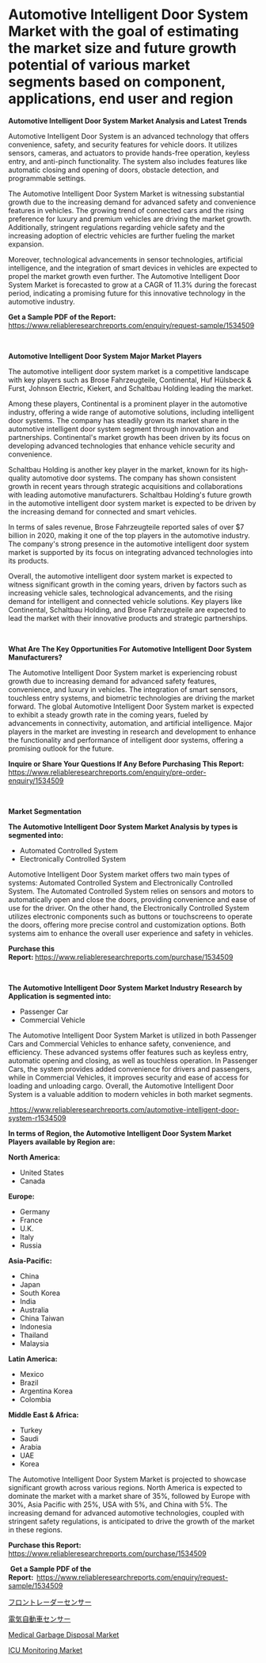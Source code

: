 <p><h1>Automotive Intelligent Door System Market with the goal of estimating the market size and future growth potential of various market segments based on component, applications, end user and region</h1></p><p><strong>Automotive Intelligent Door System Market Analysis and Latest Trends</strong></p>
<p><p>Automotive Intelligent Door System is an advanced technology that offers convenience, safety, and security features for vehicle doors. It utilizes sensors, cameras, and actuators to provide hands-free operation, keyless entry, and anti-pinch functionality. The system also includes features like automatic closing and opening of doors, obstacle detection, and programmable settings.</p><p>The Automotive Intelligent Door System Market is witnessing substantial growth due to the increasing demand for advanced safety and convenience features in vehicles. The growing trend of connected cars and the rising preference for luxury and premium vehicles are driving the market growth. Additionally, stringent regulations regarding vehicle safety and the increasing adoption of electric vehicles are further fueling the market expansion.</p><p>Moreover, technological advancements in sensor technologies, artificial intelligence, and the integration of smart devices in vehicles are expected to propel the market growth even further. The Automotive Intelligent Door System Market is forecasted to grow at a CAGR of 11.3% during the forecast period, indicating a promising future for this innovative technology in the automotive industry.</p></p>
<p><strong>Get a Sample PDF of the Report:&nbsp;</strong> <a href="https://www.reliableresearchreports.com/enquiry/request-sample/1534509">https://www.reliableresearchreports.com/enquiry/request-sample/1534509</a></p>
<p>&nbsp;</p>
<p><strong>Automotive Intelligent Door System Major Market Players</strong></p>
<p><p>The automotive intelligent door system market is a competitive landscape with key players such as Brose Fahrzeugteile, Continental, Huf Hülsbeck & Furst, Johnson Electric, Kiekert, and Schaltbau Holding leading the market.</p><p>Among these players, Continental is a prominent player in the automotive industry, offering a wide range of automotive solutions, including intelligent door systems. The company has steadily grown its market share in the automotive intelligent door system segment through innovation and partnerships. Continental's market growth has been driven by its focus on developing advanced technologies that enhance vehicle security and convenience.</p><p>Schaltbau Holding is another key player in the market, known for its high-quality automotive door systems. The company has shown consistent growth in recent years through strategic acquisitions and collaborations with leading automotive manufacturers. Schaltbau Holding's future growth in the automotive intelligent door system market is expected to be driven by the increasing demand for connected and smart vehicles.</p><p>In terms of sales revenue, Brose Fahrzeugteile reported sales of over $7 billion in 2020, making it one of the top players in the automotive industry. The company's strong presence in the automotive intelligent door system market is supported by its focus on integrating advanced technologies into its products.</p><p>Overall, the automotive intelligent door system market is expected to witness significant growth in the coming years, driven by factors such as increasing vehicle sales, technological advancements, and the rising demand for intelligent and connected vehicle solutions. Key players like Continental, Schaltbau Holding, and Brose Fahrzeugteile are expected to lead the market with their innovative products and strategic partnerships.</p></p>
<p>&nbsp;</p>
<p><strong>What Are The Key Opportunities For Automotive Intelligent Door System Manufacturers?</strong></p>
<p><p>The Automotive Intelligent Door System market is experiencing robust growth due to increasing demand for advanced safety features, convenience, and luxury in vehicles. The integration of smart sensors, touchless entry systems, and biometric technologies are driving the market forward. The global Automotive Intelligent Door System market is expected to exhibit a steady growth rate in the coming years, fueled by advancements in connectivity, automation, and artificial intelligence. Major players in the market are investing in research and development to enhance the functionality and performance of intelligent door systems, offering a promising outlook for the future.</p></p>
<p><strong>Inquire or Share Your Questions If Any Before Purchasing This Report:</strong> <a href="https://www.reliableresearchreports.com/enquiry/pre-order-enquiry/1534509">https://www.reliableresearchreports.com/enquiry/pre-order-enquiry/1534509</a></p>
<p>&nbsp;</p>
<p><strong>Market Segmentation</strong></p>
<p><strong>The Automotive Intelligent Door System Market Analysis by types is segmented into:</strong></p>
<p><ul><li>Automated Controlled System</li><li>Electronically Controlled System</li></ul></p>
<p><p>Automotive Intelligent Door System market offers two main types of systems: Automated Controlled System and Electronically Controlled System. The Automated Controlled System relies on sensors and motors to automatically open and close the doors, providing convenience and ease of use for the driver. On the other hand, the Electronically Controlled System utilizes electronic components such as buttons or touchscreens to operate the doors, offering more precise control and customization options. Both systems aim to enhance the overall user experience and safety in vehicles.</p></p>
<p><strong>Purchase this Report:&nbsp;</strong><a href="https://www.reliableresearchreports.com/purchase/1534509">https://www.reliableresearchreports.com/purchase/1534509</a></p>
<p>&nbsp;</p>
<p><strong>The Automotive Intelligent Door System Market Industry Research by Application is segmented into:</strong></p>
<p><ul><li>Passenger Car</li><li>Commercial Vehicle</li></ul></p>
<p><p>The Automotive Intelligent Door System Market is utilized in both Passenger Cars and Commercial Vehicles to enhance safety, convenience, and efficiency. These advanced systems offer features such as keyless entry, automatic opening and closing, as well as touchless operation. In Passenger Cars, the system provides added convenience for drivers and passengers, while in Commercial Vehicles, it improves security and ease of access for loading and unloading cargo. Overall, the Automotive Intelligent Door System is a valuable addition to modern vehicles in both market segments.</p></p>
<p><a href="https://www.reliableresearchreports.com/automotive-intelligent-door-system-r1534509">&nbsp;https://www.reliableresearchreports.com/automotive-intelligent-door-system-r1534509</a></p>
<p><strong>In terms of Region, the Automotive Intelligent Door System Market Players available by Region are:</strong></p>
<p>
    <p> <strong> North America: </strong>
        <ul>
            <li>United States</li>
            <li>Canada</li>
        </ul>
        </p> 
    <p> <strong> Europe: </strong>
        <ul>
            <li>Germany</li>
            <li>France</li>
            <li>U.K.</li>
            <li>Italy</li>
            <li>Russia</li>
        </ul>
        </p> 
    <p> <strong> Asia-Pacific: </strong>
        <ul>
            <li>China</li>
            <li>Japan</li>
            <li>South Korea</li>
            <li>India</li>
            <li>Australia</li>
            <li>China Taiwan</li>
            <li>Indonesia</li>
            <li>Thailand</li>
            <li>Malaysia</li>
        </ul>
        </p> 
    <p> <strong> Latin America: </strong>
        <ul>
            <li>Mexico</li>
            <li>Brazil</li>
            <li>Argentina Korea</li>
            <li>Colombia</li>
        </ul>
        </p> 
    <p> <strong> Middle East & Africa: </strong>
        <ul>
            <li>Turkey</li>
            <li>Saudi</li>
            <li>Arabia</li>
            <li>UAE</li>
            <li>Korea</li>
        </ul>
    </p>
    </p>
<p><p>The Automotive Intelligent Door System Market is projected to showcase significant growth across various regions. North America is expected to dominate the market with a market share of 35%, followed by Europe with 30%, Asia Pacific with 25%, USA with 5%, and China with 5%. The increasing demand for advanced automotive technologies, coupled with stringent safety regulations, is anticipated to drive the growth of the market in these regions.</p></p>
<p><strong>Purchase this Report: </strong><a href="https://www.reliableresearchreports.com/purchase/1534509">https://www.reliableresearchreports.com/purchase/1534509</a></p>
<p>&nbsp;<strong>Get a Sample PDF of the Report:&nbsp;&nbsp;</strong><a href="https://www.reliableresearchreports.com/enquiry/request-sample/1534509">https://www.reliableresearchreports.com/enquiry/request-sample/1534509</a></p>
<p><strong></strong></p>
<p><p><a href="https://github.com/charm854/Market-Research-Report-List-2/blob/main/8564826179910.md">フロントレーダーセンサー</a></p><p><a href="https://github.com/MacyOrn/Market-Research-Report-List-1/blob/main/2974355179911.md">電気自動車センサー</a></p><p><a href="https://github.com/mooaaztarek/Market-Research-Report-List-1/blob/main/medical-garbage-disposal-market.md">Medical Garbage Disposal Market</a></p><p><a href="https://github.com/zmnbyevx75/Market-Research-Report-List-1/blob/main/icu-monitoring-market.md">ICU Monitoring Market</a></p></p>